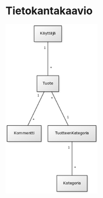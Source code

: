 # Tietokantakaavio

<img src="https://github.com/anL1/2nd-hand-marketplace/blob/master/documentation/images/tietokantakaavio.png?raw=true" 
width=250 />

